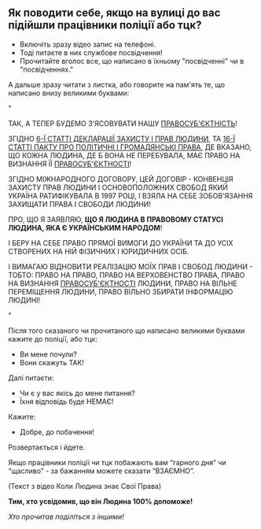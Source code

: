 ## Як поводити себе, якщо на вулиці до вас підійшли працівники поліції або тцк?

- Включіть зразу відео запис на телефоні.
- Тоді питаєте в них службове посвідчення!
- Прочитайте вголос все, що написано в їхньому "посвідченні" чи в "посвідченнях."

А дальше зразу читати з листка, або говорите на пам'ять те, що написано внизу великими буквами:

"

ТАК, А ТЕПЕР БУДЕМО З'ЯСОВУВАТИ НАШУ [ПРАВОСУБ'ЄКТНІСТЬ](https://uk.wikipedia.org/wiki/%D0%9F%D1%80%D0%B0%D0%B2%D0%BE%D1%81%D1%83%D0%B1%27%D1%94%D0%BA%D1%82%D0%BD%D1%96%D1%81%D1%82%D1%8C)!

ЗГІДНО [6-Ї СТАТТІ ДЕКЛАРАЦІЇ ЗАХИСТУ І ПРАВ ЛЮДИНИ](https://zakon.rada.gov.ua/laws/show/995_015#o24), ТА [16-Ї СТАТТІ ПАКТУ ПРО ПОЛІТИЧНІ І ГРОМАДЯНСЬКІ ПРАВА](https://zakon.rada.gov.ua/laws/show/995_043#o90), ДЕ ВКАЗАНО, ЩО КОЖНА ЛЮДИНА, ДЕ Б ВОНА НЕ ПЕРЕБУВАЛА, МАЄ ПРАВО НА ВИЗНАННЯ ЇЇ [ПРАВОСУБ'ЄКТНОСТІ](https://uk.wikipedia.org/wiki/%D0%9F%D1%80%D0%B0%D0%B2%D0%BE%D1%81%D1%83%D0%B1%27%D1%94%D0%BA%D1%82%D0%BD%D1%96%D1%81%D1%82%D1%8C)!

ЗГІДНО МІЖНАРОДНОГО ДОГОВОРУ, ЦЕЙ ДОГОВІР - КОНВЕНЦІЯ ЗАХИСТУ ПРАВ ЛЮДИНИ І ОСНОВОПОЛОЖНИХ СВОБОД ЯКИЙ УКРАЇНА РАТИФІКУВАЛА В 1997 РОЦІ, І ВЗЯЛА НА СЕБЕ ЗОБОВ'ЯЗАННЯ ЗАХИЩАТИ ПРАВА І СВОБОДИ ЛЮДИНИ!

ПРО, ЩО Я ЗАЯВЛЯЮ, **ЩО Я ЛЮДИНА В ПРАВОВОМУ СТАТУСІ ЛЮДИНА, ЯКА Є УКРАЇНСЬКИМ НАРОДОМ**!

І БЕРУ НА СЕБЕ ПРАВО ПРЯМОЇ ВИМОГИ ДО УКРАЇНИ ТА ДО УСІХ СТВОРЕНИХ НА НІЙ ФІЗИЧНИХ І ЮРИДИЧНИХ ОСІБ.

І ВИМАГАЮ ВІДНОВИТИ РЕАЛІЗАЦІЮ МОЇХ ПРАВ І СВОБОД ЛЮДИНИ - ТОБТО: ПРАВО НА ПРАВО, ПРАВО НА ВЕРХОВЕНСТВО ПРАВА, ПРАВО НА ВИЗНАННЯ [ПРАВОСУБ'ЄКТНОСТІ](https://uk.wikipedia.org/wiki/%D0%9F%D1%80%D0%B0%D0%B2%D0%BE%D1%81%D1%83%D0%B1%27%D1%94%D0%BA%D1%82%D0%BD%D1%96%D1%81%D1%82%D1%8C) ЛЮДИНИ, ПРАВО НА ВІЛЬНЕ ПЕРЕМІЩЕННЯ ЛЮДИНИ, ПРАВО ВІЛЬНО ЗБИРАТИ ІНФОРМАЦІЮ ЛЮДИНІ!

"

Після того сказаного чи прочитаного що написано великими буквами кажите до поліції, або тцк:

- Ви мене почули?
- Вони скажуть ТАК!

Далі питаєти:

- Чи є у вас якісь до мене питання?
- Їхня відповідь буде НЕМАЄ!

Кажите:

- Добре, до побачення!

Розвертається і йдете.

Якщо працівники поліції чи тцк побажають вам “гарного дня” чи “щасливо” - за бажанням можете сказати “ВЗАЄМНО”.

(Текст з відео Коли Людина знає Свої Права)

**Тим, хто усвідомив, що він Людина 100% допоможе!**

_Хто прочитав поділіться з іншими!_
